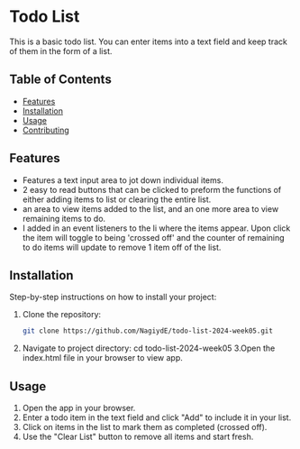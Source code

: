 # Todo List

This is a basic todo list. You can enter items into a text field and keep track of them in the form of a list. 

<!--With it, you can enter information, it will be logged on a list, items can be crossed off and a count list will appear to help you keep track of remaining things todo. There is also an option to clear the list to start fresh. -->

## Table of Contents

- [Features](#features)
- [Installation](#installation)
- [Usage](#usage)
- [Contributing](#contributing)



## Features

- Features a text input area to jot down individual items.
- 2 easy to read buttons that can be clicked to preform the functions of either adding items to list or clearing the entire list.
- an area to view items added to the list, and an one more area to view remaining items to do.
- I added in an event listeners to the li where the items appear. Upon click the item will toggle to being 'crossed off' and the counter of remaining to do items will update to remove 1 item off of the list.

## Installation

Step-by-step instructions on how to install your project:

1. Clone the repository:
   ```bash
   git clone https://github.com/NagiydE/todo-list-2024-week05.git
2. Navigate to project directory:
cd todo-list-2024-week05
3.Open the index.html file in your browser to view app.

## Usage 
1. Open the app in your browser.
2. Enter a todo item in the text field and click "Add" to include it in your list.
3. Click on items in the list to mark them as completed (crossed off).
4. Use the "Clear List" button to remove all items and start fresh.
